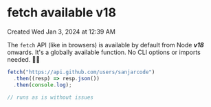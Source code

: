 # fetch available v18
Created Wed Jan 3, 2024 at 12:39 AM

The `fetch` API (like in browsers) is available by default from Node ***v18*** onwards. It's a globally available function. No CLI options or imports needed. 🎉🥳

```js
fetch("https://api.github.com/users/sanjarcode")
  .then((resp) => resp.json())
  .then(console.log);

// runs as is without issues
```